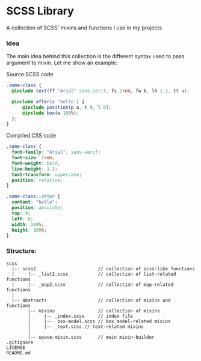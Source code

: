 # SCSS Library

A collection of SCSS' mixins and functions I use in my projects


### Idea
The main idea behind this collection is the different syntax used to pass argument to mixin. Let me show an example:

Source SCSS code
```scss
.some-class {
  @include text(ff "Arial" sans-serif, fs 2rem, fw b, lh 1.2, tt u);

  @include after(c 'hello') {
      @include position(p a, t 0, l 0);
      @include box(w 100%);
  };
}
```

Compiled CSS code
```css
.some-class {
  font-family: "Arial", sans-serif;
  font-size: 2rem;
  font-weight: bold;
  line-height: 1.2;
  text-transform: uppercase;
  position: relative;
}

.some-class::after {
  content: "hello";
  position: absolute;
  top: 0;
  left: 0;
  width: 100%;
  height: 100%;
}
```



### Structure:
```
scss
  |-- scss2                       // collection of scss-like functions
  |     |-- _list2.scss           // collection of list-related functions
  |     |-- _map2.scss            // collection of map-related  functions
  |
  |-- abstracts                   // collection of mixins and functions
        |-- mixins                // collection of mixins
        |     |-- _index.scss     // index file
        |     |-- _box-model.scss // box model-related mixins
        |     |-- _text.scss // text-related mixins
        |
        |-- space-mixin.scss      // main mixin-builder
.gitignore
LICENSE
README.md
```
